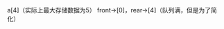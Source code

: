 

a[4]（实际上最大存储数据为5）
front->[0]，rear->[4]（队列满，但是为了简化）
<!--stackedit_data:
eyJoaXN0b3J5IjpbNzQ2MTI0NDMsOTM3NjM1NTFdfQ==
-->